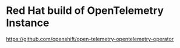 # Red Hat build of OpenTelemetry Instance

https://github.com/openshift/open-telemetry-opentelemetry-operator
